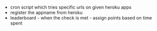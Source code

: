 * cron script which tries specific urls on given heroku apps
* register the appname from heroku
* leaderboard - when the check is met - assign points based on time spent
